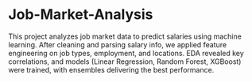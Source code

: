 # Job-Market-Analysis
This project analyzes job market data to predict salaries using machine learning. After cleaning and parsing salary info, we applied feature engineering on job types, employment, and locations. EDA revealed key correlations, and models (Linear Regression, Random Forest, XGBoost) were trained, with ensembles delivering the best performance.
